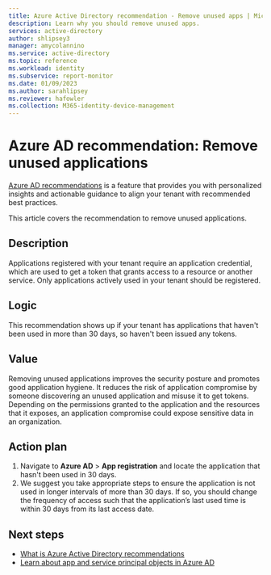 ```yaml
---
title: Azure Active Directory recommendation - Remove unused apps | Microsoft Docs
description: Learn why you should remove unused apps.
services: active-directory
author: shlipsey3
manager: amycolannino
ms.service: active-directory
ms.topic: reference
ms.workload: identity
ms.subservice: report-monitor
ms.date: 01/09/2023
ms.author: sarahlipsey
ms.reviewer: hafowler
ms.collection: M365-identity-device-management
---
```

# Azure AD recommendation: Remove unused applications
[Azure AD recommendations](overview-recommendations.md) is a feature that provides you with personalized insights and actionable guidance to align your tenant with recommended best practices.

This article covers the recommendation to remove unused applications.

## Description

Applications registered with your tenant require an application credential, which are used to get a token that grants access to a resource or another service. Only applications actively used in your tenant should be registered.

## Logic 

This recommendation shows up if your tenant has applications that haven't been used in more than 30 days, so haven't been issued any tokens.

## Value 

Removing unused applications improves the security posture and promotes good application hygiene. It reduces the risk of application compromise by someone discovering an unused application and misuse it to get tokens. Depending on the permissions granted to the application and the resources that it exposes, an application compromise could expose sensitive data in an organization.

## Action plan

1. Navigate to **Azure AD** > **App registration** and locate the application that hasn't been used in 30 days.
1. We suggest you take appropriate steps to ensure the application is not used in longer intervals of more than 30 days. If so, you should change the frequency of access such that the application’s last used time is within 30 days from its last access date.
 
## Next steps

- [What is Azure Active Directory recommendations](overview-recommendations.md)
- [Learn about app and service principal objects in Azure AD](../develop/app-objects-and-service-principals.md)